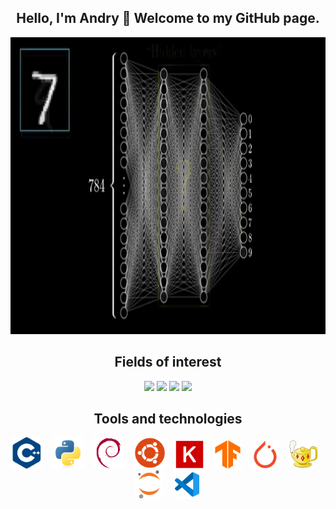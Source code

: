 <h2 align="center"> Hello, I'm Andry 👋 Welcome to my GitHub page. </h2>
<p align="center"> <img src="https://github.com/AndryRafam/andryrafam/blob/main/neural_network.gif" width="900" height="475"/>
<h2 align="center"> Fields of interest </h2>

<div align="center">
  
![](https://img.shields.io/badge/Applied-Mathematics-success.svg?style=for-the-badge&logo)
![](https://img.shields.io/badge/Artificial-Intelligence-success.svg?style=for-the-badge&logo)
![](https://img.shields.io/badge/Deep-Learning-success.svg?style=for-the-badge&logo)
![](https://img.shields.io/badge/Computer-Vision-success.svg?style=for-the-badge&logo)
  
</div>

<h2 align="center"> Tools and technologies </h2>
<div align="center">
  <img src="https://github.com/devicons/devicon/blob/master/icons/cplusplus/cplusplus-plain.svg" width="50" height="50"/> &nbsp&nbsp <img src="https://github.com/devicons/devicon/blob/master/icons/python/python-original.svg" width="50" height="50"/> &nbsp&nbsp <img src="https://github.com/devicons/devicon/blob/master/icons/debian/debian-plain.svg" width="50" height="50"/> &nbsp&nbsp <img src="https://github.com/devicons/devicon/blob/master/icons/ubuntu/ubuntu-plain.svg" width="50" height="50"/> &nbsp&nbsp <img src="https://github.com/AndryRafam/andryrafam/blob/main/Keras_logo.svg.png" width="45" height="45"/> &nbsp&nbsp <img src="https://github.com/devicons/devicon/blob/master/icons/tensorflow/tensorflow-original.svg" width="45" height="45"/> &nbsp&nbsp <img src="https://github.com/devicons/devicon/blob/master/icons/pytorch/pytorch-original.svg" width="45" height="45"/> &nbsp&nbsp <img src="https://github.com/AndryRafam/andryrafam/blob/main/geany.png" width="45" height="45"/> &nbsp&nbsp <img src="https://github.com/devicons/devicon/blob/master/icons/jupyter/jupyter-original.svg" width="45" height="45"> &nbsp&nbsp <img src="https://github.com/AndryRafam/andryrafam/blob/main/vscode.png" width="45" height="45"/>
</div>
